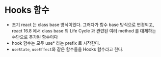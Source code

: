 # Hooks 함수

- 초기 react 는 class base 방식이었다. 그러다가 함수 base 방식으로 변경되고, react 16.8 에서 class base 의 Life Cycle 과 관련된 여러 method 를 대체하는 수단으로 추가된 함수이다
- hook 함수는 모두 use\* 라는 prefix 로 시작한다.
- `useState`, `useEffect`와 같은 함수들을 Hooks 함수라고 한다.
